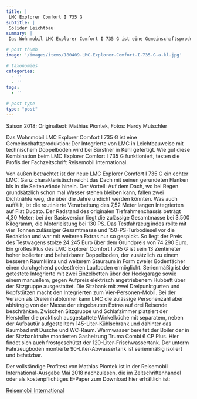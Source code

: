 ```yaml
---
title: |
 LMC Explorer Comfort I 735 G
subTitle: |
 Solider Leichtbau
summary: |
 Das Wohnmobil LMC Explorer Comfort I 735 G ist eine Gemeinschaftsproduktion: Der Integrierte mit technischem Doppelboden von LMC wird bei Bürstner in Kehl gefertigt. Wie gut diese Kombination beim LMC Explorer Comfort I 735 G funktioniert, testen die Profis der Fachzeitschrift Reisemobil International.

# post thumb
image: '/images/items/180409-LMC-Explorer-Comfort-I-735-G-a-kl.jpg'

# taxonomies
categories: 
  - ''
  - ''
tags:
  - ''

# post type
type: "post"
---
```


Saison 2018; Originaltext: Mathias Piontek, Fotos: Hardy Mutschler  

Das Wohnmobil LMC Explorer Comfort I 735 G ist eine Gemeinschaftsproduktion: Der Integrierte von LMC in Leichtbauweise mit technischem Doppelboden wird bei Bürstner in Kehl gefertigt. Wie gut diese Kombination beim LMC Explorer Comfort I 735 G funktioniert, testen die Profis der Fachzeitschrift Reisemobil International.  

Von außen betrachtet ist der neue LMC Explorer Comfort I 735 G ein echter LMC: Ganz charakteristisch reicht das Dach mit seinen gerundeten Flanken bis in die Seitenwände hinein. Der Vorteil: Auf dem Dach, wo bei Regen grundsätzlich schon mal Wasser stehen bleiben kann, fallen zwei Dichtnähte weg, die über die Jahre undicht werden könnten. Was auch auffällt, ist die routinierte Verarbeitung des 7,52 Meter langen Integrierten auf Fiat Ducato. Der Radstand des originalen Tiefrahmenchassis beträgt 4,30 Meter; bei der Basisversion liegt die zulässige Gesamtmasse bei 3.500 Kilogramm, die Motorleistung bei 130 PS. Das Testfahrzeug indes rollte mit vier Tonnen zulässiger Gesamtmasse und 150-PS-Turbodiesel vor die Redaktion und war mit weiteren Extras nur so gespickt. So liegt der Preis des Testwagens stolze 24.245 Euro über dem Grundpreis von 74.290 Euro. Ein großes Plus des LMC Explorer Comfort I 735 G ist sein 13 Zentimeter hoher isolierter und beheizbarer Doppelboden, der zusätzlich zu einem besseren Raumklima und weiterem Stauraum in Form zweier Bodenfächer einen durchgehend podestfreien Laufboden ermöglicht. Serienmäßig ist der getestete Integrierte mit zwei Einzelbetten über der Heckgarage sowie einem manuellem, gegen Aufpreis elektrisch angetriebenem Hubbett über der Sitzgruppe ausgestattet. Die Sitzbank mit zwei Dreipunktgurten und Kopfstützen macht den Integrierten zum Vier-Personen-Mobil. Bei der Version als Dreieinhalbtonner kann LMC die zulässige Personenzahl aber abhängig von der Masse der eingebauten Extras auf drei Reisende beschränken. Zwischen Sitzgruppe und Schlafzimmer platziert der Hersteller die praktisch ausgestattete Winkelküche mit separatem, neben der Aufbautür aufgestelltem 145-Liter-Kühlschrank und dahinter das Raumbad mit Dusche und WC-Raum. Warmwasser bereitet der Boiler der in der Sitzbanktruhe montierten Gasheizung Truma Combi 6 CP Plus. Hier findet sich auch frostgeschützt der 120-Liter-Frischwassertank. Der unterm Fahrzeugboden montierte 90-Liter-Abwassertank ist serienmäßig isoliert und beheizbar.  

Der vollständige Profitest von Mathias Piontek ist in der Reisemobil International-Ausgabe Mai 2018 nachzulesen, die im Zeitschriftenhandel oder als kostenpflichtiges E-Paper zum Download hier erhältlich ist:  

[Reisemobil International](http://reisemobil-international.de)